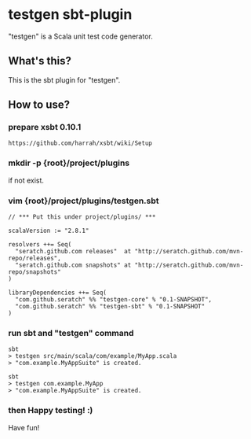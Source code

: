 # testgen sbt-plugin

"testgen" is a Scala unit test code generator.

## What's this?

This is the sbt plugin for "testgen".

## How to use?

### prepare xsbt 0.10.1

    https://github.com/harrah/xsbt/wiki/Setup

### mkdir -p {root}/project/plugins

if not exist.

### vim {root}/project/plugins/testgen.sbt

    // *** Put this under project/plugins/ ***

    scalaVersion := "2.8.1"

    resolvers ++= Seq(
      "seratch.github.com releases"  at "http://seratch.github.com/mvn-repo/releases",
      "seratch.github.com snapshots" at "http://seratch.github.com/mvn-repo/snapshots"
    )

    libraryDependencies ++= Seq(
      "com.github.seratch" %% "testgen-core" % "0.1-SNAPSHOT",
      "com.github.seratch" %% "testgen-sbt" % "0.1-SNAPSHOT"
    )

### run sbt and "testgen" command

    sbt
    > testgen src/main/scala/com/example/MyApp.scala
    > "com.example.MyAppSuite" is created.
    
    sbt
    > testgen com.example.MyApp
    > "com.example.MyAppSuite" is created.

### then Happy testing! :)

Have fun!


